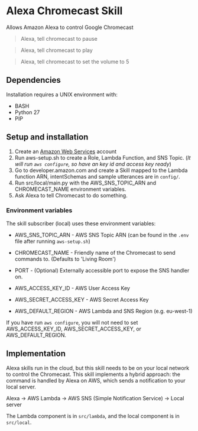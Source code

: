# Alexa Chromecast Skill

Allows Amazon Alexa to control Google Chromecast

> Alexa, tell chromecast to pause

> Alexa, tell chromecast to play

> Alexa, tell chromecast to set the volume to 5

## Dependencies

Installation requires a UNIX environment with:

- BASH
- Python 27
- PIP

## Setup and installation

1. Create an [Amazon Web Services](http://aws.amazon.com/) account
2. Run aws-setup.sh to create a Role, Lambda Function, and SNS Topic. (*It will run `aws configure`, so have an key id and access key ready*)
3. Go to developer.amazon.com and create a Skill mapped to the Lambda function ARN, intentSchemas and sample utterances are in `config/`.
4. Run src/local/main.py with the AWS_SNS_TOPIC_ARN and CHROMECAST_NAME environment variables.
5. Ask Alexa to tell Chromecast to do something.

### Environment variables

The skill subscriber (local) uses these environment variables:

- AWS_SNS_TOPIC_ARN - AWS SNS Topic ARN (can be found in the `.env` file after running `aws-setup.sh`)
- CHROMECAST_NAME - Friendly name of the Chromecast to send commands to. (Defaults to 'Living Room')
- PORT - (Optional) Externally accessible port to expose the SNS handler on.

- AWS_ACCESS_KEY_ID - AWS User Access Key
- AWS_SECRET_ACCESS_KEY - AWS Secret Access Key
- AWS_DEFAULT_REGION - AWS Lambda and SNS Region (e.g. eu-west-1)

If you have run `aws configure`, you will not need to set AWS_ACCESS_KEY_ID, AWS_SECRET_ACCESS_KEY, or AWS_DEFAULT_REGION.

## Implementation

Alexa skills run in the cloud, but this skill needs to be on your local network to control the Chromecast.
This skill implements a hybrid approach: the command is handled by Alexa on AWS, which sends a notification to your local server.

Alexa -> AWS Lambda -> AWS SNS (Simple Notification Service) -> Local server

The Lambda component is in `src/lambda`, and the local component is in `src/local`.
